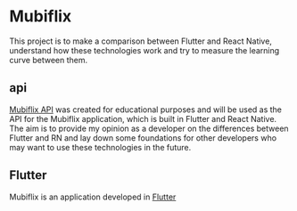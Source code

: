 # Mubiflix
This project is to make a comparison between Flutter and React Native, understand how these technologies work and try to measure the learning curve between them.

## api 

[Mubiflix API](./api/README.md) was created for educational purposes and will be used as the API for the Mubiflix application, which is built in Flutter and React Native. The aim is to provide my opinion as a developer on the differences between Flutter and RN and lay down some foundations for other developers who may want to use these technologies in the future.

## Flutter

Mubiflix is an application developed in [Flutter](./flutter/README.md)